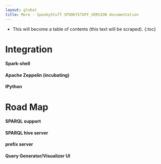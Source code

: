 ```yaml
---
layout: global
title: More - SpookyStuff SPOOKYSTUFF_VERSION documentation
---
```


* This will become a table of contents (this text will be scraped).
{:toc}

# Integration

#### Spark-shell

#### Apache Zeppelin (incubating)

#### IPython

# Road Map

#### SPARQL support

#### SPARQL hive server

#### prefix server

#### Query Generator/Visualizer UI